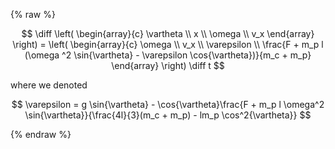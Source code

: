 {% raw %} 

$$
\diff \left(
    \begin{array}{c}
       \vartheta \\
        x \\
        \omega  \\
        v_x 
    \end{array}
    \right) = \left(
    \begin{array}{c}
        \omega \\
        v_x \\
        \varepsilon  \\
        \frac{F + m_p l (\omega ^2 \sin{\vartheta} - \varepsilon  \cos{\vartheta})}{m_c + m_p}
    \end{array}
    \right) \diff t
$$

where we denoted

$$
\varepsilon = g \sin{\vartheta} - \cos{\vartheta}\frac{F + m_p l \omega^2 \sin{\vartheta}}{\frac{4l}{3}(m_c + m_p) - lm_p \cos^2{\vartheta}}
$$

{% endraw %} 